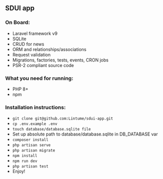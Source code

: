 ## SDUI app

### On Board:

- Laravel framework v9
- SQLite
- CRUD for news
- ORM and relationships/associations
- Request validation
- Migrations, factories, tests, events, CRON jobs
- PSR-2 compliant source code

### What you need for running:
- PHP 8+
- npm

### Installation instructions:
- `git clone git@github.com:Lintume/sdui-app.git`
- `cp .env.example .env`
- `touch database/database.sqlite file`
- Set up absolute path to database/database.sqlite in DB_DATABASE var
- `composer install`
- `php artisan serve`
- `php artisan migrate`
- `npm install`
- `npm run dev`
- `php artisan test`
- Enjoy!

